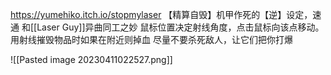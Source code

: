 https://yumehiko.itch.io/stopmylaser
【精算自毁】机甲作死的【逆】设定，速通
和[[Laser Guy]]异曲同工之妙
鼠标位置决定射线角度，点击鼠标向该点移动。
用射线摧毁物品时如果在附近则掉血
尽量不要杀死敌人，让它们把你打爆



![[Pasted image 20230411022527.png]]